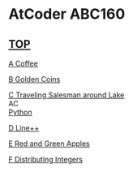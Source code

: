 # AtCoder ABC160  

## [TOP](https://atcoder.jp/contests/abc160)  

[A Coffee](https://atcoder.jp/contests/abc160/tasks/abc160_a)   

[](https://atcoder.jp/contests/abc160/submissions/)  

[B Golden Coins](https://atcoder.jp/contests/abc160/tasks/abc160_b)   

[](https://atcoder.jp/contests/abc160/submissions/)  

[C Traveling Salesman around Lake](https://atcoder.jp/contests/abc160/tasks/abc160_c)   
AC  
[Python](https://atcoder.jp/contests/abc160/submissions/15557686)  

[D Line++](https://atcoder.jp/contests/abc160/tasks/abc160_d)   

[](https://atcoder.jp/contests/abc160/submissions/)  

[E Red and Green Apples](https://atcoder.jp/contests/abc160/tasks/abc160_e)   

[](https://atcoder.jp/contests/abc160/submissions/)  

[F Distributing Integers](https://atcoder.jp/contests/abc160/tasks/abc160_f)   

[](https://atcoder.jp/contests/abc160/submissions/)  

